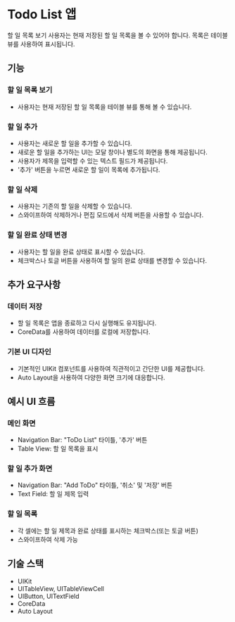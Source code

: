 # Todo List 앱

할 일 목록 보기
사용자는 현재 저장된 할 일 목록을 볼 수 있어야 합니다.
목록은 테이블 뷰를 사용하여 표시됩니다.

## 기능

### 할 일 목록 보기

- 사용자는 현재 저장된 할 일 목록을 테이블 뷰를 통해 볼 수 있습니다.
  
### 할 일 추가

- 사용자는 새로운 할 일을 추가할 수 있습니다.
- 새로운 할 일을 추가하는 UI는 모달 창이나 별도의 화면을 통해 제공됩니다.
- 사용자가 제목을 입력할 수 있는 텍스트 필드가 제공됩니다.
- '추가' 버튼을 누르면 새로운 할 일이 목록에 추가됩니다.

### 할 일 삭제

- 사용자는 기존의 할 일을 삭제할 수 있습니다.
- 스와이프하여 삭제하거나 편집 모드에서 삭제 버튼을 사용할 수 있습니다.

### 할 일 완료 상태 변경

- 사용자는 할 일을 완료 상태로 표시할 수 있습니다.
- 체크박스나 토글 버튼을 사용하여 할 일의 완료 상태를 변경할 수 있습니다.

## 추가 요구사항

### 데이터 저장

- 할 일 목록은 앱을 종료하고 다시 실행해도 유지됩니다.
- CoreData를 사용하여 데이터를 로컬에 저장합니다.

### 기본 UI 디자인

- 기본적인 UIKit 컴포넌트를 사용하여 직관적이고 간단한 UI를 제공합니다.
- Auto Layout을 사용하여 다양한 화면 크기에 대응합니다.

## 예시 UI 흐름

### 메인 화면

- Navigation Bar: "ToDo List" 타이틀, '추가' 버튼
- Table View: 할 일 목록을 표시

### 할 일 추가 화면

- Navigation Bar: "Add ToDo" 타이틀, '취소' 및 '저장' 버튼
- Text Field: 할 일 제목 입력

### 할 일 목록

- 각 셀에는 할 일 제목과 완료 상태를 표시하는 체크박스(또는 토글 버튼)
- 스와이프하여 삭제 가능

## 기술 스택

- UIKit
- UITableView, UITableViewCell
- UIButton, UITextField
- CoreData
- Auto Layout
